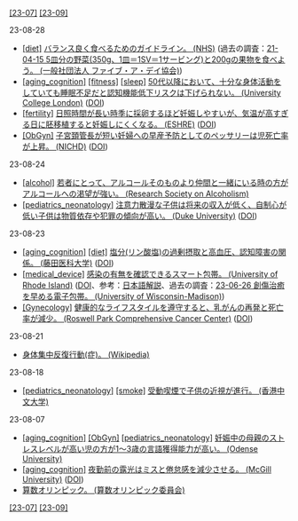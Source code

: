 [\[23-07\]](2307.md) [\[23-09\]](2309.md)

23-08-28
* [\[diet\]](diet.md) [バランス良く食べるためのガイドライン。 (NHS)](https://www.nhs.uk/live-well/eat-well/food-guidelines-and-food-labels/the-eatwell-guide/) (過去の調査：[21-04-15 5皿分の野菜(350g、1皿＝1SV＝1サービング)と200gの果物を食べよう。 (一般社団法人 ファイブ・ア・デイ協会)](2104.md))
* [\[aging_cognition\]](aging_cognition.md) [\[fitness\]](fitness.md) [\[sleep\]](sleep.md) [50代以降において、十分な身体活動をしていても睡眠不足だと認知機能低下リスクは下げられない。 (University College London)](https://discovery.ucl.ac.uk/id/eprint/10173393/) ([DOI](https://doi.org/10.1016/S2666-7568(23)00083-1))
* [\[fertility\]](fertility.md) [日照時間が長い時季に採卵するほど妊娠しやすいが、気温が高すぎる日に胚移植すると妊娠しにくくなる。 (ESHRE)](https://www.eshre.eu/Press-Room/Press-releases-2023/Season-of-egg-retrieval) ([DOI](https://doi.org/10.1093/humrep/dead137))
* [\[ObGyn\]](ObGyn.md) [子宮頚管長が短い妊婦への早産予防としてのペッサリーは児死亡率が上昇。 (NICHD)](https://www.nih.gov/news-events/news-releases/cervical-pessary-no-more-effective-usual-care-preventing-preterm-birth-risk) ([DOI](https://doi.org/10.1001/jama.2023.10812))

23-08-24
* [\[alcohol\]](alcohol.md) [若者にとって、アルコールそのものより仲間と一緒にいる時の方がアルコールへの渇望が強い。 (Research Society on Alcoholism)](https:///doi.org/10.1111/acer.15057)
* [\[pediatrics_neonatology\]](pediatrics_neonatology.md) [注意力散漫な子供は将来の収入が低く、自制心が低い子供は物質依存や犯罪の傾向が高い。 (Duke University)](https://scholars.duke.edu/publication/739009) ([DOI](https://doi.org/10.1073/pnas.1010076108))

23-08-23
* [\[aging_cognition\]](aging_cognition.md) [\[diet\]](diet.md) [塩分(リン酸塩)の過剰摂取と高血圧、認知障害の関係。 (藤田医科大学)](https://www.fujita-hu.ac.jp/en/news/kka9ar00000023q6.html) ([DOI](https://doi.org/10.1111/bph.16093))
* [\[medical_device\]](medical_device.md) [感染の有無を確認できるスマート包帯。 (University of Rhode Island)](https://digitalcommons.uri.edu/che_facpubs/256/) ([DOI](https://doi.org/10.1002/adfm.202006254)、参考：[日本語解説](https://nazology.net/archives/80456)、過去の調査：[23-06-26 創傷治癒を早める電子包帯。 (University of Wisconsin-Madison)](2306.md))
* [\[Gynecology\]](Gynecology.md) [健康的なライフスタイルを遵守すると、乳がんの再発と死亡率が減少。 (Roswell Park Comprehensive Cancer Center)](https://www.roswellpark.org/newsroom/202305-study-healthy-lifestyle-reduces-risk-recurrence-death-high-risk-breast-cancer) ([DOI](https://doi.org/10.1001/jamanetworkopen.2023.11673))

23-08-21
* [身体集中反復行動(症)。 (Wikipedia)](https://ja.wikipedia.org/wiki/%E8%BA%AB%E4%BD%93%E9%9B%86%E4%B8%AD%E5%8F%8D%E5%BE%A9%E8%A1%8C%E5%8B%95)

23-08-18
* [\[pediatrics_neonatology\]](pediatrics_neonatology.md) [\[smoke\]](smoke.md) [受動喫煙で子供の近視が進行。 (香港中文大学)](https://doi.org/10.1001/jamanetworkopen.2023.13006)

23-08-07
* [\[aging_cognition\]](aging_cognition.md) [\[ObGyn\]](ObGyn.md) [\[pediatrics_neonatology\]](pediatrics_neonatology.md) [妊娠中の母親のストレスレベルが高い児の方が1～3歳の言語獲得能力が高い。 (Odense University)](https://www.ese-hormones.org/media/5223/press_release-fenger-dreyer-saturday-13-maydocx.pdf)
* [\[aging_cognition\]](aging_cognition.md) [夜勤前の露光はミスと倦怠感を減少させる。 (McGill University)](https://www.mcgill.ca/newsroom/channels/news/reducing-fatigue-and-errors-among-nurses-working-night-shifts-347527) ([DOI](https://doi.org/10.1016/j.sleh.2023.02.004))
* [算数オリンピック。 (算数オリンピック委員会)](https://www.sansu-olympic.gr.jp/)

[\[23-07\]](2307.md) [\[23-09\]](2309.md)
